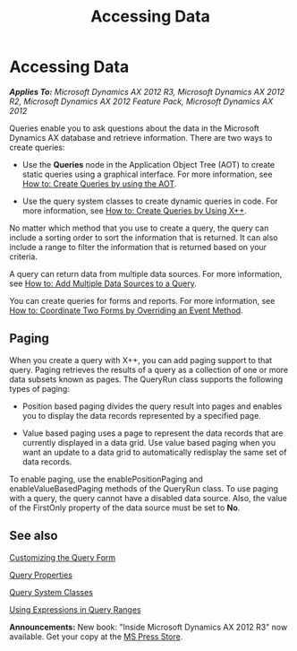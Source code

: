﻿---
title: Accessing Data
TOCTitle: Accessing Data
ms:assetid: 333a7cae-67ee-4929-927d-5d17f88a8c97
ms:mtpsurl: https://msdn.microsoft.com/en-us/library/Aa623755(v=AX.60)
ms:contentKeyID: 35241994
ms.date: 05/18/2015
mtps_version: v=AX.60
---

# Accessing Data 


_**Applies To:** Microsoft Dynamics AX 2012 R3, Microsoft Dynamics AX 2012 R2, Microsoft Dynamics AX 2012 Feature Pack, Microsoft Dynamics AX 2012_

Queries enable you to ask questions about the data in the Microsoft Dynamics AX database and retrieve information. There are two ways to create queries:

  - Use the **Queries** node in the Application Object Tree (AOT) to create static queries using a graphical interface. For more information, see [How to: Create Queries by using the AOT](how-to-create-queries-by-using-the-aot.md).

  - Use the query system classes to create dynamic queries in code. For more information, see [How to: Create Queries by Using X++](how-to-create-queries-by-using-x.md).

No matter which method that you use to create a query, the query can include a sorting order to sort the information that is returned. It can also include a range to filter the information that is returned based on your criteria.

A query can return data from multiple data sources. For more information, see [How to: Add Multiple Data Sources to a Query](how-to-add-multiple-data-sources-to-a-query.md).

You can create queries for forms and reports. For more information, see [How to: Coordinate Two Forms by Overriding an Event Method](how-to-coordinate-two-forms-by-overriding-an-event-method.md).

## Paging

When you create a query with X++, you can add paging support to that query. Paging retrieves the results of a query as a collection of one or more data subsets known as pages. The QueryRun class supports the following types of paging:

  - Position based paging divides the query result into pages and enables you to display the data records represented by a specified page.

  - Value based paging uses a page to represent the data records that are currently displayed in a data grid. Use value based paging when you want an update to a data grid to automatically redisplay the same set of data records.

To enable paging, use the enablePositionPaging and enableValueBasedPaging methods of the QueryRun class. To use paging with a query, the query cannot have a disabled data source. Also, the value of the FirstOnly property of the data source must be set to **No**.

## See also

[Customizing the Query Form](customizing-the-query-form.md)

[Query Properties](https://msdn.microsoft.com/en-us/library/aa842737\(v=ax.60\))

[Query System Classes](query-object-model.md)

[Using Expressions in Query Ranges](using-expressions-in-query-ranges.md)

  
**Announcements:** New book: "Inside Microsoft Dynamics AX 2012 R3" now available. Get your copy at the [MS Press Store](https://www.microsoftpressstore.com/store/inside-microsoft-dynamics-ax-2012-r3-9780735685109).

